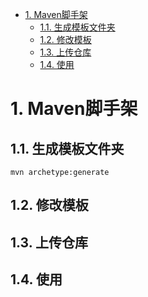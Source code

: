 
<!-- TOC -->

- [1. Maven脚手架](#1-maven脚手架)
    - [1.1. 生成模板文件夹](#11-生成模板文件夹)
    - [1.2. 修改模板](#12-修改模板)
    - [1.3. 上传仓库](#13-上传仓库)
    - [1.4. 使用](#14-使用)

<!-- /TOC -->


# 1. Maven脚手架  
<!-- 


https://blog.csdn.net/a_small_cherry/article/details/122992565
https://blog.csdn.net/jastate/article/details/122496385
https://blog.csdn.net/weixin_40725601/article/details/107876927



https://blog.csdn.net/gao_zhennan/article/details/116986244

https://blog.csdn.net/xwnxwn/article/details/52529417?utm_term=maven%E6%9E%84%E5%BB%BAarchetype%E5%A4%9A%E6%A8%A1%E5%9D%97%E5%B7%A5%E7%A8%8B&utm_medium=distribute.pc_aggpage_search_result.none-task-blog-2~all~sobaiduweb~default-1-52529417-null-null&spm=3001.4430

https://blog.csdn.net/dongpy1111/article/details/76093810?utm_term=maven%E6%9E%84%E5%BB%BAarchetype%E5%A4%9A%E6%A8%A1%E5%9D%97%E5%B7%A5%E7%A8%8B&utm_medium=distribute.pc_aggpage_search_result.none-task-blog-2~all~sobaiduweb~default-3-76093810-null-null&spm=3001.4430
-->


## 1.1. 生成模板文件夹

    mvn archetype:generate  

## 1.2. 修改模板  

## 1.3. 上传仓库  



## 1.4. 使用

